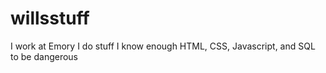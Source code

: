 # willsstuff
I work at Emory
I do stuff
I know enough HTML, CSS, Javascript, and SQL to be dangerous
